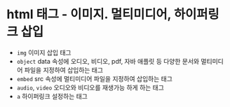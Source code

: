 # html 태그 - 이미지. 멀티미디어, 하이퍼링크 삽입
- `img` 이미지 삽입 태그
- `object` data 속성에 오디오, 비디오, pdf, 자바 애플릿 등 다양한 문서와 멀티미디어 파일을 지정하여 삽입하는 태그
- `embed` src 속성에 멀티미디어 파일을 지정하여 삽입하는 태그
- `audio`, `video` 오디오와 비디오를 재생가능 하게 하는 태그
- `a` 하이퍼링크 설정하는 태그
